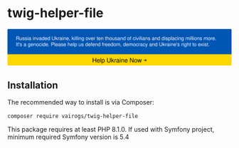# twig-helper-file

[![Stand With Ukraine](https://raw.githubusercontent.com/vshymanskyy/StandWithUkraine/main/banner2-direct.svg)](https://vshymanskyy.github.io/StandWithUkraine)

Installation
------------

The recommended way to install is via Composer:

```
composer require vairogs/twig-helper-file
```

This package requires at least PHP 8.1.0. If used with Symfony project, minimum required Symfony version is 5.4
